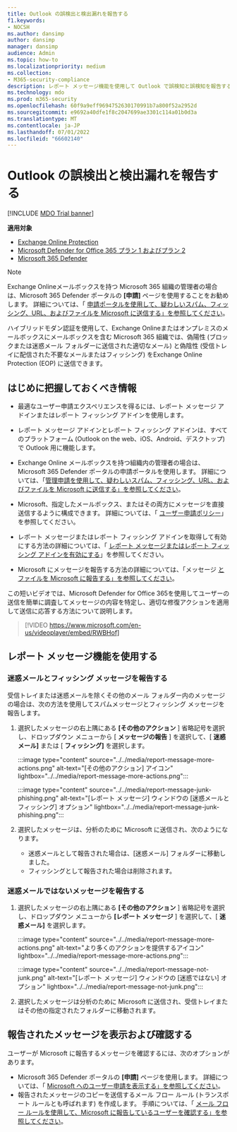 ```yaml
---
title: Outlook の誤検出と検出漏れを報告する
f1.keywords:
- NOCSH
ms.author: dansimp
author: dansimp
manager: dansimp
audience: Admin
ms.topic: how-to
ms.localizationpriority: medium
ms.collection:
- M365-security-compliance
description: レポート メッセージ機能を使用して Outlook で誤検知と誤検知を報告する方法について説明します。
ms.technology: mdo
ms.prod: m365-security
ms.openlocfilehash: 60f9a9eff9694752630170991b7a800f52a2952d
ms.sourcegitcommit: e9692a40dfe1f8c2047699ae3301c114a01b0d3a
ms.translationtype: MT
ms.contentlocale: ja-JP
ms.lasthandoff: 07/01/2022
ms.locfileid: "66602140"
---
```

# <a name="report-false-positives-and-false-negatives-in-outlook"></a>Outlook の誤検出と検出漏れを報告する

[!INCLUDE [MDO Trial banner](../includes/mdo-trial-banner.md)]

**適用対象**
- [Exchange Online Protection](exchange-online-protection-overview.md)
- [Microsoft Defender for Office 365 プラン 1 およびプラン 2](defender-for-office-365.md)
- [Microsoft 365 Defender](../defender/microsoft-365-defender.md)

> [!NOTE]
> Exchange Onlineメールボックスを持つ Microsoft 365 組織の管理者の場合は、Microsoft 365 Defender ポータルの **[申請]** ページを使用することをお勧めします。 詳細については、「 [申請ポータルを使用して、疑わしいスパム、フィッシング、URL、およびファイルを Microsoft に送信する」を参照してください](admin-submission.md)。

ハイブリッドモダン認証を使用して、Exchange Onlineまたはオンプレミスのメールボックスにメールボックスを含む Microsoft 365 組織では、偽陽性 (ブロックまたは迷惑メール フォルダーに送信された適切なメール) と偽陰性 (受信トレイに配信された不要なメールまたはフィッシング) をExchange Online Protection (EOP) に送信できます。

## <a name="what-do-you-need-to-know-before-you-begin"></a>はじめに把握しておくべき情報

- 最適なユーザー申請エクスペリエンスを得るには、レポート メッセージ アドインまたはレポート フィッシング アドインを使用します。

- レポート メッセージ アドインとレポート フィッシング アドインは、すべてのプラットフォーム (Outlook on the web、iOS、Android、デスクトップ) で Outlook 用に機能します。

- Exchange Online メールボックスを持つ組織内の管理者の場合は、Microsoft 365 Defender ポータルの申請ポータルを使用します。 詳細については、「[管理申請を使用して、疑わしいスパム、フィッシング、URL、およびファイルを Microsoft に送信する」を参照してください](admin-submission.md)。

- Microsoft、指定したメールボックス、またはその両方にメッセージを直接送信するように構成できます。 詳細については、「 [ユーザー申請ポリシー](user-submission.md)」を参照してください。

- レポート メッセージまたはレポート フィッシング アドインを取得して有効にする方法の詳細については、「 [レポート メッセージまたはレポート フィッシング アドインを有効にする](enable-the-report-message-add-in.md)」を参照してください。

- Microsoft にメッセージを報告する方法の詳細については、「メッセージ [とファイルを Microsoft に報告する」を参照してください](report-junk-email-messages-to-microsoft.md)。

この短いビデオでは、Microsoft Defender for Office 365を使用してユーザーの送信を簡単に調査してメッセージの内容を特定し、適切な修復アクションを適用して送信に応答する方法について説明します。 
> [!VIDEO https://www.microsoft.com/en-us/videoplayer/embed/RWBHof]

## <a name="use-the-report-message-feature"></a>レポート メッセージ機能を使用する

### <a name="report-junk-and-phishing-messages"></a>迷惑メールとフィッシング メッセージを報告する

受信トレイまたは迷惑メールを除くその他のメール フォルダー内のメッセージの場合は、次の方法を使用してスパムメッセージとフィッシング メッセージを報告します。

1. 選択したメッセージの右上隅にある **[その他のアクション** ] 省略記号を選択し、ドロップダウン メニューから [ **メッセージの報告** ] を選択して、[ **迷惑メール]** または [ **フィッシング]** を選択します。

   :::image type="content" source="../../media/report-message-more-actions.png" alt-text="[その他のアクション] アイコン" lightbox="../../media/report-message-more-actions.png":::

   :::image type="content" source="../../media/report-message-junk-phishing.png" alt-text="[レポート メッセージ] ウィンドウの [迷惑メールとフィッシング] オプション" lightbox="../../media/report-message-junk-phishing.png":::

2. 選択したメッセージは、分析のために Microsoft に送信され、次のようになります。
   - 迷惑メールとして報告された場合は、[迷惑メール] フォルダーに移動しました。
   - フィッシングとして報告された場合は削除されます。

### <a name="report-messages-that-are-not-junk"></a>迷惑メールではないメッセージを報告する

1. 選択したメッセージの右上隅にある **[その他のアクション** ] 省略記号を選択し、ドロップダウン メニューから **[レポート メッセージ** ] を選択して、[ **迷惑メール]** を選択します。

   :::image type="content" source="../../media/report-message-more-actions.png" alt-text="より多くのアクションを提供するアイコン" lightbox="../../media/report-message-more-actions.png":::

   :::image type="content" source="../../media/report-message-not-junk.png" alt-text="[レポート メッセージ] ウィンドウの [迷惑ではない] オプション" lightbox="../../media/report-message-not-junk.png":::

2. 選択したメッセージは分析のために Microsoft に送信され、受信トレイまたはその他の指定されたフォルダーに移動されます。

## <a name="view-and-review-reported-messages"></a>報告されたメッセージを表示および確認する

ユーザーが Microsoft に報告するメッセージを確認するには、次のオプションがあります。

- Microsoft 365 Defender ポータルの **[申請]** ページを使用します。 詳細については、「 [Microsoft へのユーザー申請を表示する」を参照してください](admin-submission.md#view-user-submissions-to-microsoft)。
- 報告されたメッセージのコピーを送信するメール フロー ルール (トランスポート ルールとも呼ばれます) を作成します。 手順については、「 [メール フロー ルールを使用して、Microsoft に報告しているユーザーを確認する」を参照してください](/exchange/security-and-compliance/mail-flow-rules/use-rules-to-see-what-users-are-reporting-to-microsoft)。
